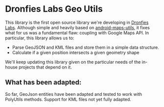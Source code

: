 # Dronfies Labs Geo Utils

This library is the first open source library we're developing in [Dronfies Labs](www.dronfieslabs.com).
Although simple and heavily based on [android-maps-utils](https://github.com/googlemaps/android-maps-utils), it fixes what for us was a fundamental flaw: coupling with Google Maps API. In particular, this library allows us to:

* Parse GeoJSON and KML files and store them in a simple data structure.
* Calculate if a given position intersects a given geometry shape

We'll keep updating this library given on the particular needs of the in-house projects that depend on it.

## What has been adapted:

So far, GeoJson entities have been adapted and tested to work with PolyUtils methods. Support for KML files not yet fully adapted.

